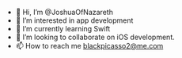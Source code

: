 - 👋 Hi, I’m @JoshuaOfNazareth
- 👀 I’m interested in app development
- 🌱 I’m currently learning Swift
- 💞️ I’m looking to collaborate on iOS development.
- 📫 How to reach me blackpicasso2@me.com

<!---
JoshuaOfNazareth/JoshuaOfNazareth is a ✨ special ✨ repository because its `README.md` (this file) appears on your GitHub profile.
You can click the Preview link to take a look at your changes.
--->
